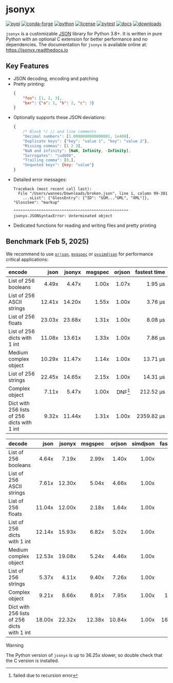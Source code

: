# jsonyx

[![pypi](https://img.shields.io/pypi/v/jsonyx.svg)](http://pypi.org/project/jsonyx)
[![conda-forge](https://img.shields.io/conda/vn/conda-forge/jsonyx.svg)](https://anaconda.org/conda-forge/jsonyx)
[![python](https://img.shields.io/pypi/pyversions/jsonyx.svg)](http://pypi.org/project/jsonyx)
[![license](https://img.shields.io/pypi/l/jsonyx.svg)](http://pypi.org/project/jsonyx)
[![pytest](https://github.com/nineteendo/jsonyx/actions/workflows/pytest.yml/badge.svg?branch=main)](https://github.com/nineteendo/jsonyx/actions/workflows/pytest.yml)
[![docs](https://readthedocs.org/projects/jsonyx/badge/?version=stable)](https://jsonyx.readthedocs.io/en/stable/?badge=stable)
[![downloads](https://img.shields.io/pypi/dm/jsonyx.svg)](http://pypi.org/project/jsonyx)

`jsonyx` is a customizable [JSON](http://json.org) library for Python 3.8+. It
is written in pure Python with an optional C extension for better performance
and no dependencies. The documentation for `jsonyx` is available online at:
https://jsonyx.readthedocs.io

## Key Features

- JSON decoding, encoding and patching
- Pretty printing:
    ```json
    {
        "foo": [1, 2, 3],
        "bar": {"a": 1, "b": 2, "c": 3}
    }
    ```
- Optionally supports these JSON deviations:
    ```javascript
    {
        /* Block */ // and line comments
        "Decimal numbers": [1.0000000000000001, 1e400],
        "Duplicate keys": {"key": "value 1", "key": "value 2"},
        "Missing commas": [1 2 3],
        "NaN and infinity": [NaN, Infinity, -Infinity],
        "Surrogates": "\ud800",
        "Trailing comma": [0,],
        "Unquoted keys": {key: "value"}
    }
    ```
- Detailed error messages:
    ```none
    Traceback (most recent call last):
      File "/Users/wannes/Downloads/broken.json", line 1, column 99-381
        ...sList": {"GlossEntry": {"ID": "SGM..."GML", "XML"]}, "GlossSee": "markup"
                                  ^^^^^^^^^^^^^^^^^^^^^^^^^^^^^^^^^^^^^^^^^^^^^^^^^^
    jsonyx.JSONSyntaxError: Unterminated object
    ```
- Dedicated functions for reading and writing files and pretty printing

## Benchmark (Feb 5, 2025)

We recommend to use [`orjson`](https://pypi.org/project/orjson),
[`msgspec`](https://pypi.org/project/msgspec) or
[`pysimdjson`](https://pypi.org/project/pysimdjson) for performance critical
applications:

| encode                                      |   json | jsonyx | msgspec |  orjson | fastest time |
|:--------------------------------------------|-------:|-------:|--------:|--------:|-------------:|
| List of 256 booleans                        |  4.49x |  4.47x |   1.00x |   1.07x |      1.95 μs |
| List of 256 ASCII strings                   | 12.41x | 14.20x |   1.55x |   1.00x |      3.76 μs |
| List of 256 floats                          | 23.03x | 23.68x |   1.31x |   1.00x |      8.08 μs |
| List of 256 dicts with 1 int                | 11.08x | 13.61x |   1.33x |   1.00x |      7.86 μs |
| Medium complex object                       | 10.29x | 11.47x |   1.14x |   1.00x |     13.71 μs |
| List of 256 strings                         | 22.45x | 14.65x |   2.15x |   1.00x |     14.31 μs |
| Complex object                              |  7.11x |  5.47x |   1.00x | DNF[^1] |    212.52 μs |
| Dict with 256 lists of 256 dicts with 1 int |  9.32x | 11.44x |   1.31x |   1.00x |   2359.82 μs |

| decode                                      |   json | jsonyx | msgspec | orjson | simdjson | fastest time |
|:--------------------------------------------|-------:|-------:|--------:|-------:|---------:|-------------:|
| List of 256 booleans                        |  4.64x |  7.19x |   2.99x |  1.40x |    1.00x |      1.42 μs |
| List of 256 ASCII strings                   |  7.61x | 12.30x |   5.04x |  4.66x |    1.00x |      2.87 μs |
| List of 256 floats                          | 11.04x | 12.00x |   2.18x |  1.64x |    1.00x |      6.23 μs |
| List of 256 dicts with 1 int                | 12.14x | 15.93x |   6.82x |  5.02x |    1.00x |      6.22 μs |
| Medium complex object                       | 12.53x | 19.08x |   5.24x |  4.46x |    1.00x |      7.72 μs |
| List of 256 strings                         |  5.37x |  4.11x |   9.40x |  7.26x |    1.00x |     17.52 μs |
| Complex object                              |  9.21x |  8.66x |   8.91x |  7.95x |    1.00x |    130.93 μs |
| Dict with 256 lists of 256 dicts with 1 int | 18.00x | 22.32x |  12.38x | 10.84x |    1.00x |   1622.21 μs |

> [!WARNING]
> The Python version of `jsonyx` is up to 36.25x slower, so double check that
> the C version is installed.

[^1]: failed due to recursion error